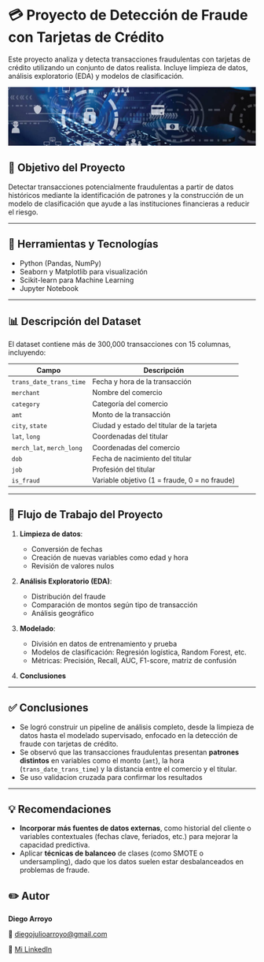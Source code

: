 # 💳 Proyecto de Detección de Fraude con Tarjetas de Crédito

Este proyecto analiza y detecta transacciones fraudulentas con tarjetas de crédito utilizando un conjunto de datos realista. Incluye limpieza de datos, análisis exploratorio (EDA) y modelos de clasificación.

![portada](headers_fraud-prev.jpg)

## 🎯 Objetivo del Proyecto

Detectar transacciones potencialmente fraudulentas a partir de datos históricos mediante la identificación de patrones y la construcción de un modelo de clasificación que ayude a las instituciones financieras a reducir el riesgo.

---

## 🧰 Herramientas y Tecnologías

- Python (Pandas, NumPy)
- Seaborn y Matplotlib para visualización
- Scikit-learn para Machine Learning
- Jupyter Notebook

---

## 📊 Descripción del Dataset

El dataset contiene más de 300,000 transacciones con 15 columnas, incluyendo:

| Campo                   | Descripción                                        |
|-------------------------|----------------------------------------------------|
| `trans_date_trans_time` | Fecha y hora de la transacción                     |
| `merchant`              | Nombre del comercio                                |
| `category`              | Categoría del comercio                             |
| `amt`                   | Monto de la transacción                            |
| `city`, `state`         | Ciudad y estado del titular de la tarjeta          |
| `lat`, `long`           | Coordenadas del titular                            |
| `merch_lat`, `merch_long` | Coordenadas del comercio                         |
| `dob`                   | Fecha de nacimiento del titular                    |
| `job`                   | Profesión del titular                              |
| `is_fraud`              | Variable objetivo (1 = fraude, 0 = no fraude)      |

---

## 🧪 Flujo de Trabajo del Proyecto

1. **Limpieza de datos**:
   - Conversión de fechas
   - Creación de nuevas variables como edad y hora
   - Revisión de valores nulos

2. **Análisis Exploratorio (EDA)**:
   - Distribución del fraude
   - Comparación de montos según tipo de transacción
   - Análisis geográfico

4. **Modelado**:
   - División en datos de entrenamiento y prueba
   - Modelos de clasificación: Regresión logística, Random Forest, etc.
   - Métricas: Precisión, Recall, AUC, F1-score, matriz de confusión

5. **Conclusiones**

---

## ✅ Conclusiones

- Se logró construir un pipeline de análisis completo, desde la limpieza de datos hasta el modelado supervisado, enfocado en la detección de fraude con tarjetas de crédito.
- Se observó que las transacciones fraudulentas presentan **patrones distintos** en variables como el monto (`amt`), la hora (`trans_date_trans_time`) y la distancia entre el comercio y el titular.
- Se uso validacion cruzada para confirmar los resultados

---

## 💡 Recomendaciones

- **Incorporar más fuentes de datos externas**, como historial del cliente o variables contextuales (fechas clave, feriados, etc.) para mejorar la capacidad predictiva.
- Aplicar **técnicas de balanceo** de clases (como SMOTE o undersampling), dado que los datos suelen estar desbalanceados en problemas de fraude.


## ✏️ Autor

**Diego Arroyo**

📧 diegojulioarroyo@gmail.com 
 
🔗 [Mi LinkedIn](https://www.linkedin.com/in/diego-arroyo-b2153b229/) 
